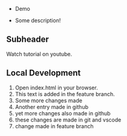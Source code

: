- Demo

- Some description!

## Subheader

Watch tutorial on youtube.

## Local Development

1. Open index.html in your browser.
2. This text is added in the feature branch.
3. Some more changes made
4. Another entry made in github
5. yet more changes also made in github
6. these changes are made in git and vscode
7. change made in feature branch
